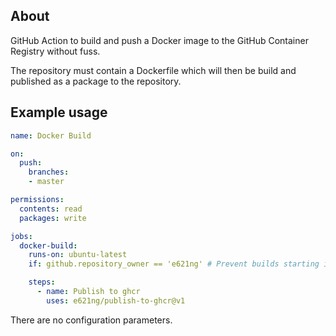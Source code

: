 ## About

GitHub Action to build and push a Docker image to the GitHub Container Registry without fuss.

The repository must contain a Dockerfile which will then be build and published as a package to the repository.

## Example usage

```yml
name: Docker Build

on:
  push:
    branches:
    - master

permissions:
  contents: read
  packages: write

jobs:
  docker-build:
    runs-on: ubuntu-latest
    if: github.repository_owner == 'e621ng' # Prevent builds starting in forks

    steps:
      - name: Publish to ghcr
        uses: e621ng/publish-to-ghcr@v1
```

There are no configuration parameters. 
